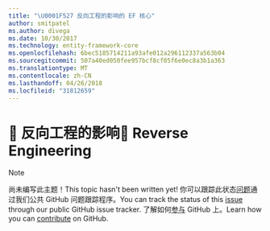 ```yaml
---
title: "\U0001F527 反向工程的影响的 EF 核心"
author: smitpatel
ms.author: divega
ms.date: 10/30/2017
ms.technology: entity-framework-core
ms.openlocfilehash: 6bec5185714211a93afe012a296112337a563b04
ms.sourcegitcommit: 507a40ed050fee957bcf8cf05f6e0ec8a3b1a363
ms.translationtype: MT
ms.contentlocale: zh-CN
ms.lasthandoff: 04/26/2018
ms.locfileid: "31812659"
---
```

# <a name="-reverse-engineering"></a><span data-ttu-id="32bbd-102">🔧 反向工程的影响</span><span class="sxs-lookup"><span data-stu-id="32bbd-102">🔧 Reverse Engineering</span></span>

> [!NOTE]
> <span data-ttu-id="32bbd-103">尚未编写此主题！</span><span class="sxs-lookup"><span data-stu-id="32bbd-103">This topic hasn't been written yet!</span></span> <span data-ttu-id="32bbd-104">你可以跟踪此状态[问题][ 1]通过我们公共 GitHub 问题跟踪程序。</span><span class="sxs-lookup"><span data-stu-id="32bbd-104">You can track the status of this [issue][1] through our public GitHub issue tracker.</span></span> <span data-ttu-id="32bbd-105">了解如何[参与][ 2] GitHub 上。</span><span class="sxs-lookup"><span data-stu-id="32bbd-105">Learn how you can [contribute][2] on GitHub.</span></span>


  [1]: https://github.com/aspnet/EntityFramework.Docs/issues/508
  [2]: https://github.com/aspnet/EntityFramework.Docs/blob/master/CONTRIBUTING.md
